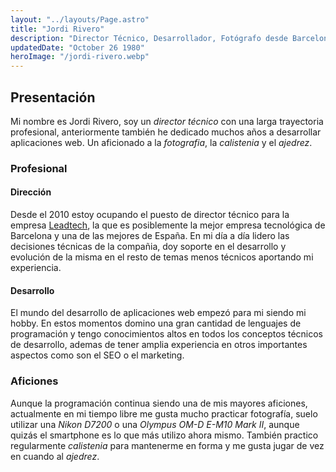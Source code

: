 ```yaml
---
layout: "../layouts/Page.astro"
title: "Jordi Rivero"
description: "Director Técnico, Desarrollador, Fotógrafo desde Barcelona"
updatedDate: "October 26 1980"
heroImage: "/jordi-rivero.webp"
---
```


## Presentación

Mi nombre es Jordi Rivero, soy un *director técnico* con una larga trayectoria profesional, anteriormente también he dedicado muchos años a desarrollar aplicaciones web. Un aficionado a la *fotografia*, la *calistenia* y el *ajedrez*.

### Profesional

#### Dirección

Desde el 2010 estoy ocupando el puesto de director técnico para la empresa [Leadtech](https://leadtech.com), la que es posiblemente la mejor empresa tecnológica de Barcelona y una de las mejores de España. En mi día a día lidero las decisiones técnicas de la compañia, doy soporte en el desarrollo y evolución de la misma en el resto de temas menos técnicos aportando mi experiencia.

#### Desarrollo

El mundo del desarrollo de aplicaciones web empezó para mi siendo mi hobby. En estos momentos domino una gran cantidad de lenguajes de programación y tengo conocimientos altos en todos los conceptos técnicos de desarrollo, ademas de tener amplia experiencia en otros importantes aspectos como son el SEO o el marketing.

### Aficiones

Aunque la programación continua siendo una de mis mayores aficiones, actualmente en mi tiempo libre me gusta mucho practicar fotografía, suelo utilizar una *Nikon D7200* o una *Olympus OM-D E-M10 Mark II*, aunque quizás el smartphone es lo que más utilizo ahora mismo. También practico regularmente *calistenia* para mantenerme en forma y me gusta jugar de vez en cuando al *ajedrez*.
